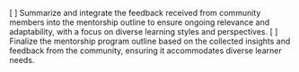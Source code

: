 [ ] Summarize and integrate the feedback received from community members into the mentorship outline to ensure ongoing relevance and adaptability, with a focus on diverse learning styles and perspectives.
[ ] Finalize the mentorship program outline based on the collected insights and feedback from the community, ensuring it accommodates diverse learner needs.